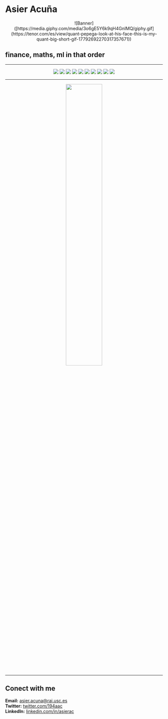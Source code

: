 # Asier Acuña

<p align="center">
  ![Banner]([https://media.giphy.com/media/3o6gE5Y6k9qH4GnIMQ/giphy.gif](https://tenor.com/es/view/quant-pepega-look-at-his-face-this-is-my-quant-big-short-gif-17792692270317357671))
</p>

## **finance, maths, ml in that order**

---

<p align="center">
  <img src="https://img.shields.io/badge/Python-3776AB?style=for-the-badge&logo=python&logoColor=white" />
  <img src="https://img.shields.io/badge/C++-00599C?style=for-the-badge&logo=c%2B%2B&logoColor=white" />
  <img src="https://img.shields.io/badge/C-00599C?style=for-the-badge&logo=c&logoColor=white" />
  <img src="https://img.shields.io/badge/R-276DC3?style=for-the-badge&logo=r&logoColor=white" />
  <img src="https://img.shields.io/badge/React-20232A?style=for-the-badge&logo=react&logoColor=61DAFB" />
  <img src="https://img.shields.io/badge/HTML-E34F26?style=for-the-badge&logo=html5&logoColor=white" />
  <img src="https://img.shields.io/badge/CSS-1572B6?style=for-the-badge&logo=css3&logoColor=white" />
  <img src="https://img.shields.io/badge/SQL-4479A1?style=for-the-badge&logo=amazon-dynamodb&logoColor=white" />
  <img src="https://img.shields.io/badge/MongoDB-47A248?style=for-the-badge&logo=mongodb&logoColor=white" />
  <img src="https://img.shields.io/badge/Docker-2496ED?style=for-the-badge&logo=docker&logoColor=white" />
</p>

---

<p align="center">
  <img width="48%" src="https://github-readme-streak-stats.herokuapp.com/?user=tu_usuario&theme=tokyonight" />
</p>

---

## **Conect with me**

**Email:** [asier.acuna@rai.usc.es](mailto:asier.acuna@rai.usc.es)  
**Twitter:** [twitter.com/194aac](https://twitter.com/194aac)  
**LinkedIn:** [linkedin.com/in/asierac](https://linkedin.com/in/asierac)



